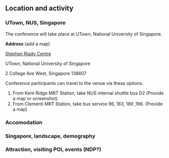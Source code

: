 

## Location and activity

### UTown, NUS, Singapore

The conference will take place at UTown, National University of Singapore.

**Address** (add a map)

<u>Stephen Riady Centre</u>

UTown, National University of Singapore

2 College Ave West, Singapore 138607

Conference participants can travel to the venue via these options.

1. From Kent Ridge MRT Station, take NUS internal shuttle bus D2 (Provide a map or screenshot)
2. From Clementi MRT Station, take bus service 96, 183, 189 ,196. (Provide a map)





### Accomodation




### Singapore, landscape, demography

### Attraction, visiting POI, events (NDP?)

